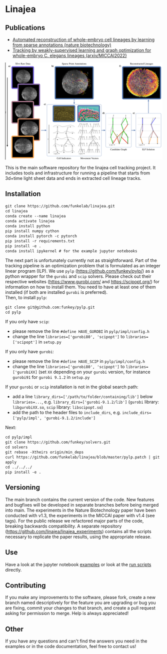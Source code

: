 Linajea
=========

Publications
--------------
 - [Automated reconstruction of whole-embryo cell lineages by learning from sparse annotations (nature biotechnology)](https://www.nature.com/articles/s41587-022-01427-7)
 - [Tracking by weakly-supervised learning and graph optimization for whole-embryo C. elegans lineages (arxiv/MICCAI2022)](https://arxiv.org/abs/2208.11467)

![Linajea](./README.assets/pipeline.png "Linajea Pipeline")

This is the main software repository for the linajea cell tracking project.
It includes tools and infrastructure for running a pipeline that starts from 3d+time light sheet data and ends in extracted cell lineage tracks.


Installation
--------------
```
git clone https://github.com/funkelab/linajea.git
cd linajea
conda create --name linajea
conda activate linajea
conda install python
pip install numpy cython
conda install pytorch -c pytorch
pip install -r requirements.txt
pip install -e .
conda install ipykernel # for the example jupyter notebooks
```

The next part is unfortunately currently not as straightforward.
Part of the tracking pipeline is an optimization problem that is formulated as an integer linear program (ILP).
We use `pylp` (https://github.com/funkey/pylp/) as a python wrapper for the `gurobi` and `scip` solvers.
Please check out their respective websites (https://www.gurobi.com/ and https://scipopt.org/) for information on how to install them.
You need to have at least one of them installed (if both are installed `gurobi` is preferred).\
Then, to install `pylp`:

```
git clone git@github.com:funkey/pylp.git
cd pylp
```
If you only have `scip`:
 - please remove the line `#define HAVE_GUROBI` in `pylp/impl/config.h`
 - change the line `libraries=['gurobi80', 'scipopt']` to `libraries=['scipopt']` in `setup.py`

If you only have `gurobi`:
 - please remove the line `#define HAVE_SCIP` in `pylp/impl/config.h`
 - change the line `libraries=['gurobi80', 'scipopt']` to `libraries=['gurobiXX]` (set `XX` depending on your `gurobi` version, for instance `gurobi91` for `gurobi 9.1.2` in `setup.py`

If your `gurobi` or `scip` installation is not in the global search path:
 - add a line `library_dirs=['/path/to/folder/containing/lib']` below `libraries=...`, e.g. `library_dirs=['gurobi-9.1.2/lib']` (`gurobi` library: `libgurobiXX.so`, `scip` library: `libscipopt.so`)
 - add the path to the header files to `include_dirs`, e.g. `include_dirs=['pylp/impl', 'gurobi-9.1.2/include']`

Next:
```
cd pylp/impl
git clone https://github.com/funkey/solvers.git
cd solvers
git rebase -Xtheirs origin/min_deps
curl https://github.com/funkelab/linajea/blob/master/pylp.patch | git apply
cd ../../../
pip install -e .
```


Versioning
------------
The main branch contains the current version of the code. New features and bugfixes will be developed in separate branches before being merged into main.
The experiments in the Nature Biotechnology paper have been conducted with v1.3, the experiments in the MICCAI paper with v1.4 (see tags). For the public release we refactored major parts of the code, breaking backwards compatibility.
A separate repository (https://github.com/linajea/linajea_experiments) contains all the scripts necessary to replicate the paper results, using the appropriate release.


Use
---
Have a look at the jupyter notebook [examples](examples) or look at the [run scripts](run_scripts) directly.


Contributing
--------------
If you make any improvements to the software, please fork, create a new branch named descriptively for the feature you are upgrading or bug you are fixing, commit your changes to that branch, and create a pull request asking for permission to merge.
Help is always appreciated!


Other
------
If you have any questions and can't find the answers you need in the examples or in the code documentation, feel free to contact us!
